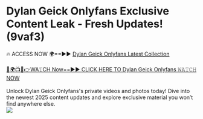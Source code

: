 # Dylan Geick Onlyfans Exclusive Content Leak - Fresh Updates! (9vaf3)

🔥 ACCESS NOW 🌍==►► <a href="https://tinyurl.com/kvy9nzfs" rel="nofollow">Dylan Geick Onlyfans Latest Collection</a>
<br><br>
[🔴🌍📺📱👉WA𝚃CH Now==►► CLICK HERE TO Dylan Geick Onlyfans 𝚆𝙰𝚃𝙲𝙷 NOW](https://tinyurl.com/kvy9nzfs)
<br><br>
Unlock Dylan Geick Onlyfans's private videos and photos today! Dive into the newest 2025 content updates and explore exclusive material you won’t find anywhere else.
<br>
<a href="https://tinyurl.com/kvy9nzfs" rel="nofollow" data-target="animated-image.originalLink"><img src="https://camo.githubusercontent.com/8a4f000d20f83aca3bf7ec5f350d767afa0574a8a352519fd8cfa583a6f93a33/68747470733a2f2f692e696d6775722e636f6d2f644a486b345a712e676966" data-canonical-src="https://i.imgur.com/dJHk4Zq.gif" style="max-width: 100%; display: inline-block;" data-target="animated-image.originalImage"></a>
<br>
